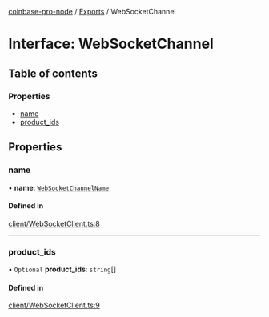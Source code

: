 [coinbase-pro-node](../README.md) / [Exports](../modules.md) / WebSocketChannel

# Interface: WebSocketChannel

## Table of contents

### Properties

- [name](WebSocketChannel.md#name)
- [product_ids](WebSocketChannel.md#product_ids)

## Properties

### name

• **name**: [`WebSocketChannelName`](../enums/WebSocketChannelName.md)

#### Defined in

[client/WebSocketClient.ts:8](https://github.com/bennycode/coinbase-pro-node/blob/7770f03/src/client/WebSocketClient.ts#L8)

---

### product_ids

• `Optional` **product_ids**: `string`[]

#### Defined in

[client/WebSocketClient.ts:9](https://github.com/bennycode/coinbase-pro-node/blob/7770f03/src/client/WebSocketClient.ts#L9)
